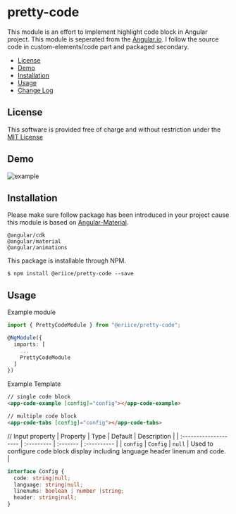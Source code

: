 # pretty-code

This module is an effort to implement highlight code block in Angular project.
This module is seperated from the [Angular.io](https://angular.io/). I follow the source code in custom-elements/code part and packaged secondary. 

* [License](#license)
* [Demo](#demo)
* [Installation](#installation)
* [Usage](#usage)
* [Change Log](CHANGELOG.md)

## License

This software is provided free of charge and without restriction under the [MIT License](LICENSE.md)

## Demo

![example](http://img.eriice.com/github-pretty-code-fig01.png)

## Installation

Please make sure follow package has been introduced in your project cause this module is based on [Angular-Material](https://material.angular.io/guide/getting-started).

```
@angular/cdk
@angular/material
@angular/animations
```

This package is installable through NPM.

```
$ npm install @eriice/pretty-code --save
```


## Usage

Example module

```typescript
import { PrettyCodeModule } from "@eriice/pretty-code";

@NgModule({
  imports: [
    ...
    PrettyCodeModule
  ]
})
```

Example Template
```html
// single code block
<app-code-example [config]="config"></app-code-example>

// multiple code block
<app-code-tabs [config]="config"></app-code-tabs>
```

// Input property
| Property              | Type       | Default  | Description |
| :-------------------- | :--------- | :------- | :---------- |
| `config` | `Config`     | `null`   | Used to configure code block display including language header linenum and code.  |

```typescript
interface Config {
  code: string|null;
  language: string|null;
  linenums: boolean | number |string;
  header: string|null;
}
```
